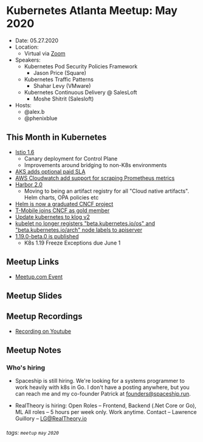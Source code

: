 # Kubernetes Atlanta Meetup: May 2020<!--Month Year-->

- Date: 05.27.2020<!--date as MM.DD.YYYY-->
- Location:
    - Virtual via [Zoom](https://salesloft.zoom.us/j/92207870787)
- Speakers:
    - Kubernetes Pod Security Policies Framework 
        - Jason Price (Square)
    - Kubernetes Traffic Patterns 
        - Shahar Levy (VMware)
    - Kubernetes Continuous Delivery @ SalesLoft 
        - Moshe Shitrit (Salesloft)
- Hosts:
    - @alex.b
    - @phenixblue

## This Month in Kubernetes

- [Istio 1.6](https://istio.io/news/releases/1.6.x/announcing-1.6/)
  - Canary deployment for Control Plane
  - Improvements around bridging to non-K8s environments
- [AKS adds optional paid SLA](https://techcommunity.microsoft.com/t5/azure-kubernetes-service/aks-introduces-uptime-sla/ba-p/1350832)
- [AWS Cloudwatch add support for scraping Prometheus metrics](https://aws.amazon.com/blogs/containers/using-prometheus-metrics-in-amazon-cloudwatch/)
- [Harbor 2.0](https://goharbor.io/blog/harbor-2.0/)
  - Moving to being an artifact registry for all "Cloud native artifacts". Helm charts, OPA policies etc
- [Helm is now a graduated CNCF project](https://www.cncf.io/announcement/2020/04/30/cloud-native-computing-foundation-announces-helm-graduation/)
- [T-Mobile joins CNCF as gold member](https://www.cncf.io/announcement/2020/05/27/cloud-native-computing-foundation-welcomes-t-mobile-as-gold-member/)
- [Update kubernetes to klog v2](https://github.com/kubernetes/kubernetes/pull/90183)
- [kubelet no longer registers "beta.kubernetes.io/os" and "beta.kubernetes.io/arch" node labels to apiserver](https://github.com/kubernetes/kubernetes/pull/91046)
- [1.19.0-beta.0 is published](https://github.com/kubernetes/kubernetes/blob/master/CHANGELOG/CHANGELOG-1.19.md/#v1190-beta0)
    - K8s 1.19 Freeze Exceptions due June 1

## Meetup Links

- [Meetup.com Event](https://www.meetup.com/Kubernetes-Atlanta-Meetup/events/270769741/)

## Meetup Slides

## Meetup Recordings

- [Recording on Youtube](https://www.youtube.com/watch?v=loNeKvNbQCg)

## Meetup Notes

### Who's hiring

- Spaceship is still hiring. We're looking for a systems programmer to work heavily with k8s in Go. I don't have a posting anywhere, but you can reach me and my co-founder Patrick at founders@spaceship.run.

- RealTheory is hiring: Open Roles – Frontend, Backend (.Net Core or Go), ML All roles – 5 hours per week only. Work anytime. Contact – Lawrence Guillory – LG@RealTheory.io

###### tags: `meetup` `may` `2020`